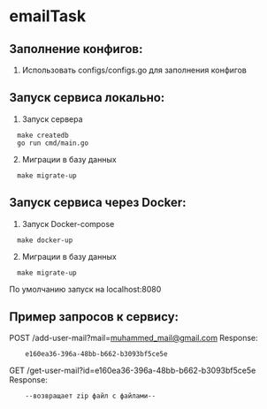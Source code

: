 # emailTask

## Заполнение конфигов:
1. Использовать configs/configs.go для заполнения конфигов

## Запуск сервиса локально:
1. Запуск сервера
```shell
  make createdb
  go run cmd/main.go
```
2. Миграции в базу данных
```shell
  make migrate-up
```

## Запуск сервиса через Docker:
1. Запуск Docker-compose
```shell
  make docker-up
```
2. Миграции в базу данных
```shell
  make migrate-up
```

По умолчанию запуск на localhost:8080

## Пример запросов к сервису:

POST /add-user-mail?mail=muhammed_mail@gmail.com
Response:
```
    e160ea36-396a-48bb-b662-b3093bf5ce5e
```

GET /get-user-mail?id=e160ea36-396a-48bb-b662-b3093bf5ce5e
Response:
```
    --возвращает zip файл с файлами--
```


